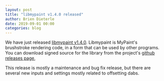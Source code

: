 ```yaml
---
layout: post
title: "libmypaint v1.4.0 released"
author: Brien Dieterle
date: 2019-09-01 00:00
categories: blog
---
```


We have just released
[libmypaint v1.4.0](https://github.com/mypaint/libmypaint/releases/tag/v1.4.0).
Libmypaint is MyPaint's brushstroke rendering code,
in a form that can be used by other programs.
You can download signed source for the library from the project's
[github releases page](https://github.com/mypaint/libmypaint/releases),

This release is mostly a maintenance and bug fix release, but there are
several new inputs and settings mostly related to offsetting dabs.
